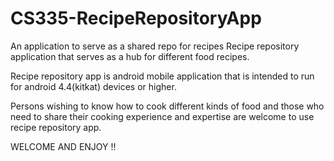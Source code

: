 # CS335-RecipeRepositoryApp
An application to serve as a shared repo for recipes
Recipe repository application that serves as a hub for different food recipes.

Recipe repository app is android mobile application that is intended to run for android 4.4(kitkat) devices or higher.

Persons wishing to know how to cook different kinds of food and those who need to share their cooking experience
and expertise are welcome to use recipe repository app.


WELCOME AND ENJOY !!                                                                                                             
